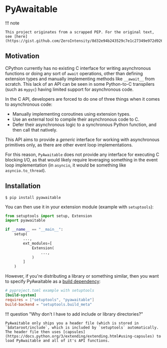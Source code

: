 # PyAwaitable

!!! note

    This project originates from a scrapped PEP. For the original text, see [here](https://gist.github.com/ZeroIntensity/8d32e94b243529c7e1c27349e972d926).

## Motivation

CPython currently has no existing C interface for writing asynchronous functions or doing any sort of ``await`` operations, other than defining extension types and manually implementing methods like ``__await__`` from scratch. This lack of an API can be seen in some Python-to-C transpilers (such as ``mypyc``) having limited support for asynchronous code.

In the C API, developers are forced to do one of three things when it comes to asynchronous code:

- Manually implementing coroutines using extension types.
- Use an external tool to compile their asynchronous code to C.
- Defer their asynchronous logic to a synchronous Python function, and then call that natively.

This API aims to provide a *generic* interface for working with asynchronous primitives only, as there are other event loop implementations.

For this reason, ``PyAwaitable`` does not provide any interface for executing C blocking I/O, as that would likely require leveraging something in the event loop implementation (in ``asyncio``, it would be something like ``asyncio.to_thread``).

## Installation

```console
$ pip install pyawaitable
```

You can then use it in your extension module (example with `setuptools`):

```py
from setuptools import setup, Extension
import pyawaitable

if __name__ == "__main__":
    setup(
        ...,
        ext_modules=[
            Extension(
                ...,
            )
        ]
    )
```

However, if you're distributing a library or something similar, then you want to specify PyAwaitable as a [build dependency](https://peps.python.org/pep-0517/#build-requirements):

```toml
# pyproject.toml example with setuptools
[build-system]
requires = ["setuptools", "pyawaitable"]
build-backend = "setuptools.build_meta"
```

!!! question "Why don't I have to add include or library directories?"

    PyAwaitable only ships you a header file (which is stored in `$dataroot/include`, which is included by `setuptools` automatically. The header file then uses [capsules](https://docs.python.org/3/extending/extending.html#using-capsules) to load PyAwaitable and all of it's API functions.
